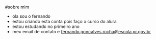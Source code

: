 #sobre mim
- ola sou o fernando
- estou criando esta conta pois faço o curso do alura
- estou estudando  no primeiro ano
- meu email de contato e fernando.goncalves.rocha@escola.pr.gov.br
